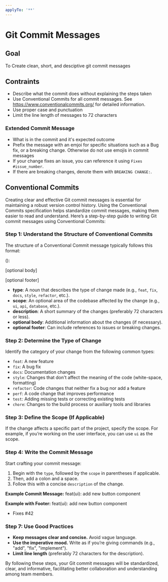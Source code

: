 ```yaml
---
applyTo: '**'
---
```


# Git Commit Messages

## Goal
To Create clean, short, and desciptive git commit messages

## Contraints
- Describe what the commit does without explaining the steps taken
- Use Conventional Commits for all commit messages. See https://www.conventionalcommits.org/ for detailed information.
- Use proper case and punctuation
- Limit the line length of messages to 72 characters

### Extended Commit Message
- What is in the commit and it's expected outcome
- Prefix the message with an emjoi for specific situations such as a Bug fix, or a breaking change. Otherwise do not use emojis in commit messages
- If your change fixes an issue, you can reference it using `Fixes #issue_number`.
- If there are breaking changes, denote them with `BREAKING CHANGE:`.

## Conventional Commits

Creating clear and effective Git commit messages is essential for maintaining a robust version control history. Using the Conventional Commits specification helps standardize commit messages, making them easier to read and understand. Here’s a step-by-step guide to writing Git commit messages using Conventional Commits:

### Step 1: Understand the Structure of Conventional Commits

The structure of a Conventional Commit message typically follows this format:

<type>(<scope>): <description>

[optional body]

[optional footer]

- **type**: A noun that describes the type of change made (e.g., `feat`, `fix`, `docs`, `style`, `refactor`, etc.).
- **scope**: An optional area of the codebase affected by the change (e.g., `ui`, `api`, `database`, etc.).
- **description**: A short summary of the changes (preferably 72 characters or less).
- **optional body**: Additional information about the changes (if necessary).
- **optional footer**: Can include references to issues or breaking changes.

### Step 2: Determine the Type of Change

Identify the category of your change from the following common types:

- `feat`: A new feature
- `fix`: A bug fix
- `docs`: Documentation changes
- `style`: Changes that don't affect the meaning of the code (white-space, formatting)
- `refactor`: Code changes that neither fix a bug nor add a feature
- `perf`: A code change that improves performance
- `test`: Adding missing tests or correcting existing tests
- `chore`: Changes to the build process or auxiliary tools and libraries

### Step 3: Define the Scope (If Applicable)

If the change affects a specific part of the project, specify the scope. For example, if you’re working on the user interface, you can use `ui` as the scope.

### Step 4: Write the Commit Message

Start crafting your commit message:
1. Begin with the `type`, followed by the `scope` in parentheses if applicable.
2. Then, add a colon and a space.
3. Follow this with a concise `description` of the change.

**Example Commit Message:**
feat(ui): add new button component

**Example with Footer:**
feat(ui): add new button component

- Fixes #42

### Step 7: Use Good Practices

- **Keep messages clear and concise.** Avoid vague language.
- **Use the imperative mood.** Write as if you’re giving commands (e.g., "add", "fix", "implement").
- **Limit line length** (preferably 72 characters for the description).

By following these steps, your Git commit messages will be standardized, clear, and informative, facilitating better collaboration and understanding among team members.